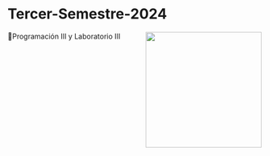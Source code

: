# Tercer-Semestre-2024
🚀Programación III y Laboratorio III
<img align='right' src="https://avatars.githubusercontent.com/u/144934895?v=4" width="230">
